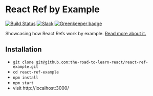 # React Ref by Example

[![Build Status](https://travis-ci.org/the-road-to-learn-react/react-ref-example.svg?branch=master)](https://travis-ci.org/the-road-to-learn-react/react-ref-example) [![Slack](https://slack-the-road-to-learn-react.wieruch.com/badge.svg)](https://slack-the-road-to-learn-react.wieruch.com/) [![Greenkeeper badge](https://badges.greenkeeper.io/the-road-to-learn-react/react-ref-example.svg)](https://greenkeeper.io/)

Showcasing how React Refs work by example. [Read more about it.](https://www.robinwieruch.de/react-ref/)

## Installation

- `git clone git@github.com:the-road-to-learn-react/react-ref-example.git`
- `cd react-ref-example`
- `npm install`
- `npm start`
- visit http://localhost:3000/
